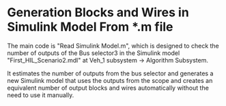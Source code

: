 # Generation Blocks and Wires in Simulink Model From *.m file

The main code is "Read Simulink Model.m", which is designed to check the number of outputs of the Bus selector3 in the Simulink model "First_HIL_Scenario2.mdl" at Veh_1 subsystem -> Algorithm Subsystem.

It estimates the number of outputs from the bus selector and generates a new Simulink model that uses the outputs from the scope and creates an equivalent number of output blocks and wires automatically without the need to use it manually.
